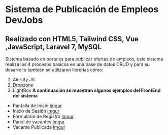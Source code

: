 # Sistema de Publicación de Empleos **DevJobs**
## Realizado con **HTML5**, **Tailwind CSS**, **Vue** ,**JavaScript**, **Laravel 7**, **MySQL**
Sistema basado en portales para publicar ofertas de empleos, este sistema realiza los 4 procesos basicos en una base de datos CRUD y para su desarrollo también se utilizaron librerias cómo:
1. Alertify JS
2. Dropzone
3. LightBox
**A continuación se muestran algunos ejemplos del FrontEnd del sistema**
- Pantalla de Inicio
[Imgur](https://i.imgur.com/aVknRhZ.png)
- Inicio de Sesión
[Imgur](https://i.imgur.com/c2xz5Ur.png)
- Formulario de Registro
[Imgur](https://i.imgur.com/IWeclby.png)
- Panel de vacantes
[Imgur](https://i.imgur.com/v3FQqDI.png)
- Vacante Publicada
[Imgur](https://i.imgur.com/3Tqhcdr.png)
